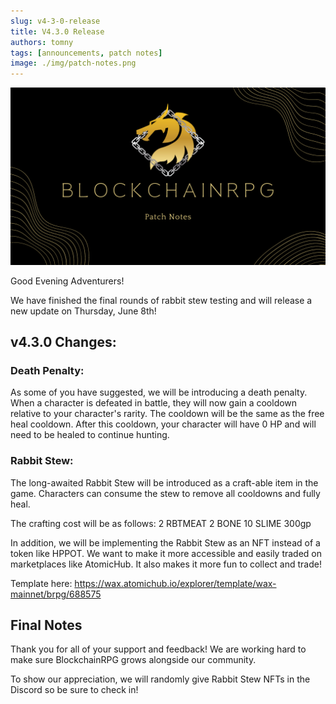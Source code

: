 ```yaml
---
slug: v4-3-0-release
title: V4.3.0 Release
authors: tomny
tags: [announcements, patch notes]
image: ./img/patch-notes.png
---
```


![Banner](./img/patch-notes.png)

Good Evening Adventurers!

We have finished the final rounds of rabbit stew testing and will release a new update on Thursday, June 8th!

## v4.3.0 Changes:

### Death Penalty:

As some of you have suggested, we will be introducing a death penalty. When a character is defeated in battle, they will now gain a cooldown relative to your character's rarity. The cooldown will be the same as the free heal cooldown. After this cooldown, your character will have 0 HP and will need to be healed to continue hunting.

### Rabbit Stew:

The long-awaited Rabbit Stew will be introduced as a craft-able item in the game. Characters can consume the stew to remove all cooldowns and fully heal.

The crafting cost will be as follows:
2 RBTMEAT
2 BONE
10 SLIME
300gp

In addition, we will be implementing the Rabbit Stew as an NFT instead of a token like HPPOT. We want to make it more accessible and easily traded on marketplaces like AtomicHub. It also makes it more fun to collect and trade!

Template here: https://wax.atomichub.io/explorer/template/wax-mainnet/brpg/688575

## Final Notes

Thank you for all of your support and feedback! We are working hard to make sure BlockchainRPG grows alongside our community.

To show our appreciation, we will randomly give Rabbit Stew NFTs in the ⁠Discord so be sure to check in!
